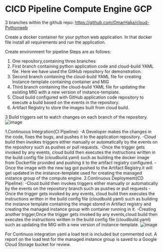 # CICD Pipeline Compute Engine GCP

3 branches within the github repo: https://github.com/OmarHaka/cloud-Pythonweb


Create a docker container for your python web application. In that docker file install all requirements and run the application.


Create environment for pipeline
Steps are as follows:
1. One repository,containing three branches
2. First branch containing python application code and cloud-build YAML file. Here we have used the GitHub repository for demonstration.
3. Second branch containing the cloud-build YAML file for creating Instance-template containing container and MIG
4. Third branch containing the cloud-build YAML file for updating the existing MIG with a new version of instance-template.
5. Cloud build configured with GitHub application code repository to execute a build based on the events in the repository.
6. Artifact Registry to store the images built from cloud build.


3 Build triggers set to watch changes on each branch of the repository.
![image](https://github.com/ohakawati/CI-CD_ComputeEngine/assets/89810188/a24ce8d5-c91b-4e82-8564-857476b54917)


1.Continuous Integration(CI Pipeline):
-A Developer makes the changes in the code, fixes the bugs, and pushes it to the application repository.
-Cloud build then invokes triggers either manually or automatically by the events on the repository such as pushes or pull requests.
-Once the trigger gets invoked by any events, cloud build then executes the instructions written in the build config file (cloudbuild.yaml) such as building the docker image from Dockerfile provided and pushing it to the artifact registry configured.
-Once the image with the new tag got pushed to the Artifact Registry.it will get updated in the instance-template used for creating the managed instance group of the compute engine.
2.Continuous Deployment(CD Pipeline):
-Cloud build then invokes triggers either manually or automatically by the events on the repository branch such as pushes or pull requests
-Once the trigger gets invoked by any events, cloud build then executes the instructions written in the build config file (cloudbuild.yaml) such as building the instance template containing the image stored in Artifact registry and creating the managed instance group with container running in it.
-Creating another trigger,Once the trigger gets invoked by any events,cloud build then executes the instructions written in the build config file (cloudbuild.yaml) such as updating the MIG with a new version of instance-template. 
![image](https://github.com/ohakawati/CI-CD_ComputeEngine/assets/89810188/0639f115-3355-427d-b3ea-3ae404649e5e)


For Continuos integration yaml a load test is included but commented out. A report on the load test for the managed instance group is saved to a Google Cloud Storage bucket for review.

